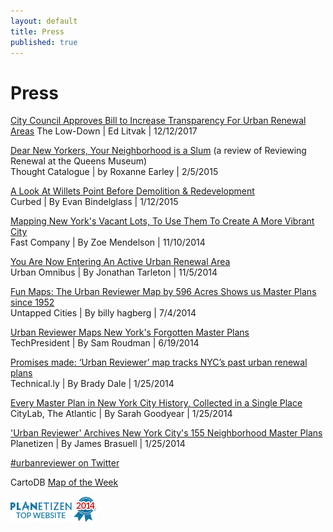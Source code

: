```yaml
---
layout: default
title: Press
published: true
---
```






# Press

[City Council Approves Bill to Increase Transparency For Urban Renewal Areas](https://www.thelodownny.com/leslog/2017/12/city-council-approves-bill-to-increase-transparency-for-urban-renewal-areas.html)
The Low-Down | Ed Litvak | 12/12/2017

[Dear New Yorkers, Your Neighborhood is a Slum](http://thoughtcatalog.com/roxanne-earley/2015/02/dear-new-yorkers-your-neighborhood-is-a-slum/) (a review of Reviewing Renewal at the Queens Museum)  
Thought Catalogue | by Roxanne Earley | 2/5/2015

[A Look At Willets Point Before Demolition &
Redevelopment](http://ny.curbed.com/archives/2015/01/12/a_look_at_willets_point_before_demolition_redevelopment.php)    
Curbed | By Evan Bindelglass | 1/12/2015

[Mapping New York's Vacant Lots, To Use Them To Create A More Vibrant City](http://www.fastcoexist.com/3038089/mapping-new-yorks-vacant-lots-to-use-them-to-create-a-more-vibrant-city)  
Fast Company | By Zoe Mendelson | 11/10/2014

[You Are Now Entering An Active Urban Renewal Area](http://urbanomnibus.net/2014/11/you-are-now-entering-an-active-urban-renewal-area/)  
Urban Omnibus | By Jonathan Tarleton | 11/5/2014

[Fun Maps: The Urban Reviewer Map by 596 Acres Shows us Master Plans since 1952](http://untappedcities.com/2014/07/04/fun-maps-the-urban-reviewer-map-by-596-acres-shows-us-master-plans-since-1952/)  
Untapped Cities | By billy hagberg | 7/4/2014

[Urban Reviewer Maps New York's Forgotten Master Plans](http://techpresident.com/news/25143/urban-reviewer-maps-new-yorks-forgotten-master-plans)  
TechPresident | By Sam Roudman | 6/19/2014

[Promises made: ‘Urban Reviewer’ map tracks NYC’s past urban renewal plans](http://technical.ly/brooklyn/2014/06/25/urban-re-viewer-launches-documenting-urban-renewal-era-maps/)  
Technical.ly | By Brady Dale | 1/25/2014

[Every Master Plan in New York City History, Collected in a Single Place](http://www.citylab.com/design/2014/06/every-master-plan-in-new-york-city-history-collected-in-a-single-place/373307/)  
CityLab, The Atlantic | By Sarah Goodyear | 1/25/2014

['Urban Reviewer' Archives New York City's 155 Neighborhood Master Plans](http://www.planetizen.com/node/69987)  
Planetizen | By James Brasuell | 1/25/2014

[#urbanreviewer on Twitter](https://twitter.com/search?src=typd&q=%23urbanreviewer)

CartoDB [Map of the Week](http://blog.cartodb.com/map-of-the-week-urban-reviewer/) 

[![Planetizen Top 10 Websites 2014](img/planetizen_badge.png)](https://www.planetizen.com/features/71298-top-10-websites-2014)

